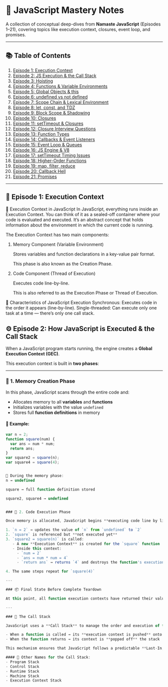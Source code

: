 # 📘 JavaScript Mastery Notes

A collection of conceptual deep-dives from **Namaste JavaScript** (Episodes 1–21), covering topics like execution context, closures, event loop, and promises.

---

## 📚 Table of Contents

1. [Episode 1: Execution Context](#episode-1-execution-context)
2. [Episode 2: JS Execution & the Call Stack](#episode-2-js-execution--the-call-stack)
3. [Episode 3: Hoisting](#episode-3-hoisting)
4. [Episode 4: Functions & Variable Environments](#episode-4-functions--variable-environments)
5. [Episode 5: Global Objects & this](#episode-5-global-objects--this)
6. [Episode 6: undefined vs not defined](#episode-6-undefined-vs-not-defined)
7. [Episode 7: Scope Chain & Lexical Environment](#episode-7-scope-chain--lexical-environment)
8. [Episode 8: let, const, and TDZ](#episode-8-let-const-and-temporal-dead-zone)
9. [Episode 9: Block Scope & Shadowing](#episode-9-block-scope--shadowing)
10. [Episode 10: Closures](#episode-10-closures)
11. [Episode 11: setTimeout & Closures](#episode-11-settimeout-and-closures)
12. [Episode 12: Closure Interview Questions](#episode-12-closure-interview-questions)
13. [Episode 13: Function Types](#episode-13-function-types-in-js)
14. [Episode 14: Callbacks & Event Listeners](#episode-14-callbacks--event-listeners)
15. [Episode 15: Event Loop & Queues](#episode-15-event-loop-web-apis-queues)
16. [Episode 16: JS Engine & V8](#episode-16-js-engine--v8-architecture)
17. [Episode 17: setTimeout Timing Issues](#episode-17-settimeout-trust-issues)
18. [Episode 18: Higher-Order Functions](#episode-18-higher-order-functions)
19. [Episode 19: map, filter, reduce](#episode-19-map-filter-and-reduce)
20. [Episode 20: Callback Hell](#episode-20-callback-hell--inversion-of-control)
21. [Episode 21: Promises](#episode-21-promises)

---

## 📖 Episode 1: Execution Context

📌 Execution Context in JavaScript
In JavaScript, everything runs inside an Execution Context. You can think of it as a sealed-off container where your code is evaluated and executed. It’s an abstract concept that holds information about the environment in which the current code is running.

The Execution Context has two main components:

1. Memory Component (Variable Environment)

    Stores variables and function declarations in a key-value pair format.

    This phase is also known as the Creation Phase.

2. Code Component (Thread of Execution)

    Executes code line-by-line.

    This is also referred to as the Execution Phase or Thread of Execution.

🔁 Characteristics of JavaScript Execution
Synchronous: Executes code in the order it appears (line-by-line).
Single-threaded: Can execute only one task at a time — there’s only one call stack.


## ⚙️ Episode 2: How JavaScript is Executed & the Call Stack

When a JavaScript program starts running, the engine creates a **Global Execution Context (GEC)**.

This execution context is built in **two phases**:

---

### 🔹 1. Memory Creation Phase

In this phase, JavaScript scans through the entire code and:

- Allocates memory to all **variables** and **functions**
- Initializes variables with the value `undefined`
- Stores full **function definitions** in memory

#### 📌 Example:

```js
var n = 2;
function square(num) {
  var ans = num * num;
  return ans;
}
var square2 = square(n);
var square4 = square(4);


🔸 During the memory phase:
n → undefined

square → full function definition stored

square2, square4 → undefined


### 🔹 2. Code Execution Phase

Once memory is allocated, JavaScript begins **executing code line by line**:

1. `n = 2` → updates the value of `n` from `undefined` to `2`
2. `square` is referenced but **not executed yet**
3. `square2 = square(n)` is called:
   - A new **Execution Context** is created for the `square` function
   - Inside this context:
     - `num = 2`
     - `ans = num * num = 4`
     - `return ans` → returns `4` and destroys the function's execution context

4. The same steps repeat for `square(4)`

---

### 📦 Final State Before Complete Teardown

At this point, all function execution contexts have returned their values and been **popped off the stack**. Only the **Global Execution Context** remains until the program finishes.

---

### 🧰 The Call Stack

JavaScript uses a **Call Stack** to manage the order and execution of function calls.

- When a function is called → its **execution context is pushed** onto the stack
- When the function returns → its context is **popped off** the stack

This mechanism ensures that JavaScript follows a predictable **Last-In, First-Out (LIFO)** execution pattern.

#### 📌 Other Names for the Call Stack:
- Program Stack  
- Control Stack  
- Runtime Stack  
- Machine Stack  
- Execution Context Stack
